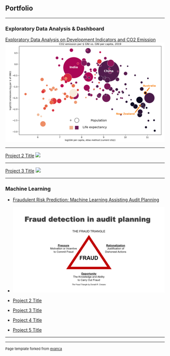 ## Portfolio

---

### Exploratory Data Analysis & Dashboard

[Exploratory Data Analysis on Development Indicators and CO2 Emission](https://github.com/dottieshuangzhang/world-bank_data-analysis)
<img src="https://github.com/dottieshuangzhang/world-bank_data-analysis/blob/main/world%20bank%20data.PNG"/>


---
[Project 2 Title](/pdf/sample_presentation.pdf)
<img src="images/dummy_thumbnail.jpg?raw=true"/>

---
[Project 3 Title](http://example.com/)
<img src="images/dummy_thumbnail.jpg?raw=true"/>

---

### Machine Learning

- [Fraudulent Risk Prediction: Machine Learning Assisting Audit Planning](https://github.com/dottieshuangzhang/audit-risk_prediction)
- <img src="https://github.com/dottieshuangzhang/audit-risk_prediction/blob/main/Audit%20risk%20prediction/Slide2.PNG"/>

- [Project 2 Title](http://example.com/)
- [Project 3 Title](http://example.com/)
- [Project 4 Title](http://example.com/)
- [Project 5 Title](http://example.com/)

---




---
<p style="font-size:11px">Page template forked from <a href="https://github.com/evanca/quick-portfolio">evanca</a></p>
<!-- Remove above link if you don't want to attibute -->

